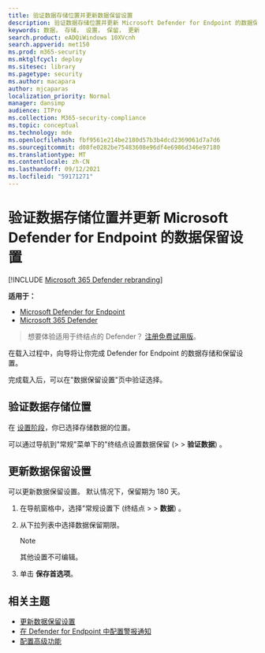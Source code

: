 ```yaml
---
title: 验证数据存储位置并更新数据保留设置
description: 验证数据存储位置并更新 Microsoft Defender for Endpoint 的数据保留设置
keywords: 数据， 存储， 设置， 保留， 更新
search.product: eADQiWindows 10XVcnh
search.appverid: met150
ms.prod: m365-security
ms.mktglfcycl: deploy
ms.sitesec: library
ms.pagetype: security
ms.author: macapara
author: mjcaparas
localization_priority: Normal
manager: dansimp
audience: ITPro
ms.collection: M365-security-compliance
ms.topic: conceptual
ms.technology: mde
ms.openlocfilehash: fbf9561e214be2180d57b3b4dcd2369061d7a7d6
ms.sourcegitcommit: d08fe0282be75483608e96df4e6986d346e97180
ms.translationtype: MT
ms.contentlocale: zh-CN
ms.lasthandoff: 09/12/2021
ms.locfileid: "59171271"
---
```

# <a name="verify-data-storage-location-and-update-data-retention-settings-for-microsoft-defender-for-endpoint"></a>验证数据存储位置并更新 Microsoft Defender for Endpoint 的数据保留设置

[!INCLUDE [Microsoft 365 Defender rebranding](../../includes/microsoft-defender.md)]


**适用于：**
- [Microsoft Defender for Endpoint](https://go.microsoft.com/fwlink/p/?linkid=2154037)
- [Microsoft 365 Defender](https://go.microsoft.com/fwlink/?linkid=2118804)


> 想要体验适用于终结点的 Defender？ [注册免费试用版](https://signup.microsoft.com/create-account/signup?products=7f379fee-c4f9-4278-b0a1-e4c8c2fcdf7e&ru=https://aka.ms/MDEp2OpenTrial?ocid=docs-wdatp-gensettings-abovefoldlink)。

在载入过程中，向导将让你完成 Defender for Endpoint 的数据存储和保留设置。 

完成载入后，可以在"数据保留设置"页中验证选择。

## <a name="verify-data-storage-location"></a>验证数据存储位置
在 [设置阶段](production-deployment.md)，你已选择存储数据的位置。 


可以通过导航到"常规"菜单下的"终结点设置数据保留 (\>  \> **验证数据**) 。


## <a name="update-data-retention-settings"></a>更新数据保留设置

可以更新数据保留设置。 默认情况下，保留期为 180 天。 

1. 在导航窗格中，选择"常规设置下 (终结点 \>  \> **数据**) 。

2. 从下拉列表中选择数据保留期限。

    > [!NOTE]
    > 其他设置不可编辑。

3. 单击 **保存首选项**。

## <a name="related-topics"></a>相关主题
- [更新数据保留设置](data-retention-settings.md)
- [在 Defender for Endpoint 中配置警报通知](configure-email-notifications.md)
- [配置高级功能](advanced-features.md)
